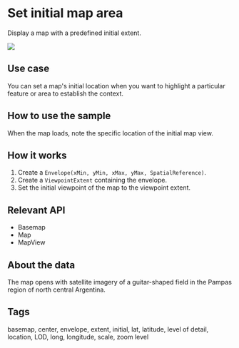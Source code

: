 # Set initial map area

Display a map with a predefined initial extent.

![](screenshot.png)

## Use case

You can set a map's initial location when you want to highlight a particular feature or area to establish the context.

## How to use the sample

When the map loads, note the specific location of the initial map view.

## How it works

1. Create a `Envelope(xMin, yMin, xMax, yMax, SpatialReference)`.
2. Create a `ViewpointExtent` containing the envelope.
3. Set the initial viewpoint of the map to the viewpoint extent.

## Relevant API

* Basemap
* Map
* MapView

## About the data

The map opens with satellite imagery of a guitar-shaped field in the Pampas region of north central Argentina.

## Tags

basemap, center, envelope, extent, initial, lat, latitude, level of detail, location, LOD, long, longitude, scale, zoom level
